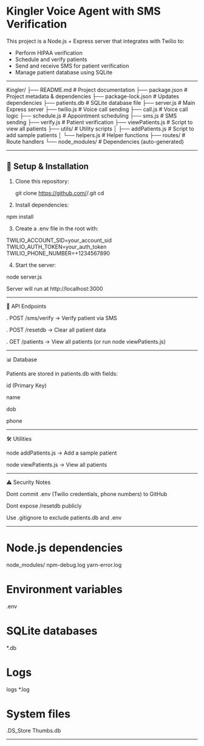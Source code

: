 # Kingler Voice Agent with SMS Verification

This project is a Node.js + Express server that integrates with Twilio to:
- Perform HIPAA verification
- Schedule and verify patients
- Send and receive SMS for patient verification
- Manage patient database using SQLite

------------------------------------------------------------------------------

Kingler/
├── README.md                 # Project documentation
├── package.json              # Project metadata & dependencies
├── package-lock.json         # Updates dependencies
├── patients.db               # SQLite database file
├── server.js                 # Main Express server
├── twilio.js                 # Voice call sending
├── call.js                   # Voice call logic
├── schedule.js               # Appointment scheduling
├── sms.js                    # SMS sending
├── verify.js                 # Patient verification
├── viewPatients.js           # Script to view all patients
├── utils/                    # Utility scripts
│   ├── addPatients.js        # Script to add sample patients
│   └── helpers.js            # Helper functions
├── routes/                   # Route handlers
└── node_modules/             # Dependencies (auto-generated)

------------------------------------------------------------------------------

## 🚀 Setup & Installation

1. Clone this repository:
   
   git clone https://github.com/<your-username>/<repo-name>.git
   cd <repo-name>

2. Install dependencies:

npm install

3. Create a .env file in the root with:

TWILIO_ACCOUNT_SID=your_account_sid
TWILIO_AUTH_TOKEN=your_auth_token
TWILIO_PHONE_NUMBER=+1234567890

4. Start the server:

node server.js

Server will run at http://localhost:3000

------------------------------------------------------------------------------

🧪 API Endpoints

. POST /sms/verify → Verify patient via SMS

. POST /resetdb → Clear all patient data

. GET /patients → View all patients (or run node viewPatients.js)

------------------------------------------------------------------------------

📊 Database

Patients are stored in patients.db with fields:

id (Primary Key)

name

dob

phone

------------------------------------------------------------------------------

🛠 Utilities

node addPatients.js → Add a sample patient

node viewPatients.js → View all patients

------------------------------------------------------------------------------

⚠️ Security Notes

Dont commit .env (Twilio credentials, phone numbers) to GitHub

Dont expose /resetdb publicly

Use .gitignore to exclude patients.db and .env

------------------------------------------------------------------------------

# Node.js dependencies
node_modules/
npm-debug.log
yarn-error.log

# Environment variables
.env

# SQLite databases
*.db

# Logs
logs
*.log

# System files
.DS_Store
Thumbs.db


------------------------------------------------------------------------------
